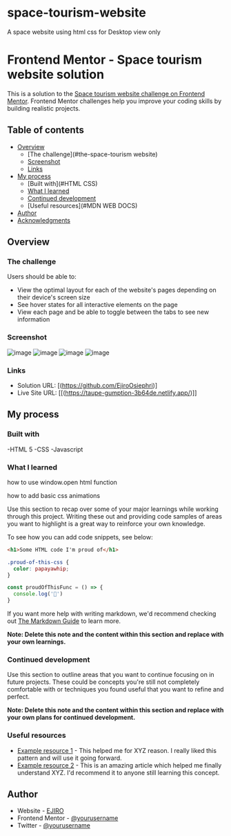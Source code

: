 # space-tourism-website
A space website using html css for Desktop view only 

# Frontend Mentor - Space tourism website solution

This is a solution to the [Space tourism website challenge on Frontend Mentor](https://www.frontendmentor.io/challenges/space-tourism-multipage-website-gRWj1URZ3). Frontend Mentor challenges help you improve your coding skills by building realistic projects. 

## Table of contents

- [Overview](#overview)
  - [The challenge](#the-space-tourism website)
  - [Screenshot](#screenshot)
  - [Links](#links)
- [My process](#my-process)
  - [Built with](#HTML CSS)
  - [What I learned](#what-i-learned)
  - [Continued development](#continued-development)
  - [Useful resources](#MDN WEB DOCS)
- [Author](#EJIRO)
- [Acknowledgments](#acknowledgments)



## Overview

### The challenge

Users should be able to:

- View the optimal layout for each of the website's pages depending on their device's screen size
- See hover states for all interactive elements on the page
- View each page and be able to toggle between the tabs to see new information

### Screenshot

![image](https://user-images.githubusercontent.com/107992530/213539162-9e645377-5c01-4f18-9c16-d89ecc3b6757.png)
![image](https://user-images.githubusercontent.com/107992530/213539265-e3bf1491-e6b8-465f-b561-fcebb8216a73.png)
![image](https://user-images.githubusercontent.com/107992530/213539335-a4cba790-8a6a-431e-88e8-374f246b78c8.png)
![image](https://user-images.githubusercontent.com/107992530/213539406-9e7d62c7-76fd-4650-82b1-811aab429e8a.png)




### Links

- Solution URL: [(https://github.com/EjiroOsiephri)]
- Live Site URL: [[(https://taupe-gumption-3b64de.netlify.app/)]]

## My process

### Built with

-HTML 5
-CSS
-Javascript

### What I learned

how to use window.open html function

how to add basic css animations

Use this section to recap over some of your major learnings while working through this project. Writing these out and providing code samples of areas you want to highlight is a great way to reinforce your own knowledge.

To see how you can add code snippets, see below:

```html
<h1>Some HTML code I'm proud of</h1>
```
```css
.proud-of-this-css {
  color: papayawhip;
}
```
```js
const proudOfThisFunc = () => {
  console.log('🎉')
}
```

If you want more help with writing markdown, we'd recommend checking out [The Markdown Guide](https://www.markdownguide.org/) to learn more.

**Note: Delete this note and the content within this section and replace with your own learnings.**

### Continued development

Use this section to outline areas that you want to continue focusing on in future projects. These could be concepts you're still not completely comfortable with or techniques you found useful that you want to refine and perfect.

**Note: Delete this note and the content within this section and replace with your own plans for continued development.**

### Useful resources

- [Example resource 1](https://www.example.com) - This helped me for XYZ reason. I really liked this pattern and will use it going forward.
- [Example resource 2](https://www.example.com) - This is an amazing article which helped me finally understand XYZ. I'd recommend it to anyone still learning this concept.


## Author

- Website - [EJIRO](https://www.your-site.com)
- Frontend Mentor - [@yourusername](https://www.frontendmentor.io/profile/Shinigami-012)
- Twitter - [@yourusername](https://www.twitter.com/TheFivePsycho)



